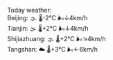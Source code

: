 Today weather:  
Beijing: 🌫  🌡️-2°C 🌬️↓4km/h  
Tianjin: 🌫  🌡️+2°C 🌬️↓4km/h  
Shijiazhuang: 🌫  🌡️+2°C 🌬️↘4km/h  
Tangshan: ☁️   🌡️+3°C 🌬️←6km/h  
